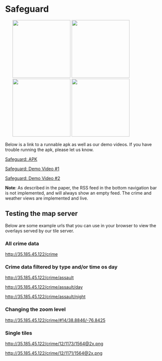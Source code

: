 # Safeguard

<ol >
<img src="https://github.com/eekowal/Safeguard/blob/master/screenshots/screenshot--5.jpg" width="188"/>
<img src="https://github.com/eekowal/Safeguard/blob/master/screenshots/screenshot--2.jpg" width="188"/>
<img src="https://github.com/eekowal/Safeguard/blob/master/screenshots/screenshot--3.jpg" width="188"/>
<img src="https://github.com/eekowal/Safeguard/blob/master/screenshots/screenshot--4.jpg" width="188"/>
</ol>

Below is a link to a runnable apk as well as our demo videos. If you have trouble running the apk, please let us know. 

[Safeguard: APK](https://github.com/eekowal/Safeguard/blob/master/safeguard-debug.apk)

[Safeguard: Demo Video #1](https://vimeo.com/217745646)

[Safeguard: Demo Video #2](https://vimeo.com/217745744)


**Note**: As described in the paper, the RSS feed in the bottom navigation bar is not implemented, and will always show an empty feed. The crime and weather views are implemented and live. 


## Testing the map server
Below are some example urls that you can use in your browser to view the overlays served by our tile server. 

### All crime data
http://35.185.45.122/crime

### Crime data filtered by type and/or time os day

http://35.185.45.122/crime/assault

http://35.185.45.122/crime/assault/day

http://35.185.45.122/crime/assault/night

### Changing the zoom level
http://35.185.45.122/crime/#14/38.8846/-76.8425

### Single tiles
http://35.185.45.122/crime/12/1173/1564@2x.png

http://35.185.45.122/crime/12/1171/1564@2x.png
